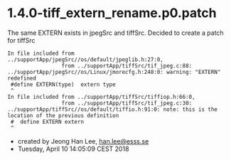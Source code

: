 # 1.4.0-tiff_extern_rename.p0.patch

The same EXTERN exists in jpegSrc and tiffSrc. Decided to create a patch for tiffSrc

```
In file included from ../supportApp/jpegSrc//os/default/jpeglib.h:27:0,
                 from ../supportApp/tiffSrc/tif_jpeg.c:88:
../supportApp/jpegSrc//os/Linux/jmorecfg.h:248:0: warning: "EXTERN" redefined
 #define EXTERN(type)  extern type
 ^
In file included from ../supportApp/tiffSrc/tiffiop.h:66:0,
                 from ../supportApp/tiffSrc/tif_jpeg.c:30:
../supportApp/tiffSrc//os/default/tiffio.h:91:0: note: this is the location of the previous definition
 #  define EXTERN extern 
 ^
``` 
* created by Jeong Han Lee, han.lee@esss.se
* Tuesday, April 10 14:05:09 CEST 2018
